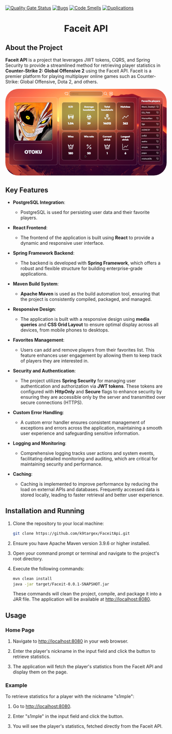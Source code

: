 [![Quality Gate Status](https://sonarcloud.io/api/project_badges/measure?project=k9targex_FaceitApi&metric=alert_status)](https://sonarcloud.io/summary/new_code?id=k9targex_FaceitApi)  [![Bugs](https://sonarcloud.io/api/project_badges/measure?project=k9targex_FaceitApi&metric=bugs)](https://sonarcloud.io/summary/new_code?id=k9targex_FaceitApi)  [![Code Smells](https://sonarcloud.io/api/project_badges/measure?project=k9targex_FaceitApi&metric=code_smells)](https://sonarcloud.io/summary/new_code?id=k9targex_FaceitApi)  [![Duplications](https://sonarcloud.io/api/project_badges/measure?project=k9targex_FaceitApi&metric=duplicated_lines_density)](https://sonarcloud.io/summary/new_code?id=k9targex_FaceitApi)

# <center>Faceit API</center>

## About the Project

**Faceit API** is a project that leverages JWT tokens, CQRS, and Spring Security to provide a streamlined method for retrieving player statistics in **Counter-Strike 2: Global Offensive 2** using the Faceit API. Faceit is a premier platform for playing multiplayer online games such as Counter-Strike: Global Offensive, Dota 2, and others.

<p align="center">
  <img src="Picture3.png" alt="Preview" width="1000" style="border-radius: 40px; overflow: hidden;">
</p>

## Key Features

- **PostgreSQL Integration**:
  - PostgreSQL is used for persisting user data and their favorite players.

- **React Frontend**:
  - The frontend of the application is built using **React** to provide a dynamic and responsive user interface.

- **Spring Framework Backend**:
  - The backend is developed with **Spring Framework**, which offers a robust and flexible structure for building enterprise-grade applications.

- **Maven Build System**:
  - **Apache Maven** is used as the build automation tool, ensuring that the project is consistently compiled, packaged, and managed.

- **Responsive Design**:
  - The application is built with a responsive design using **media queries** and **CSS Grid Layout** to ensure optimal display across all devices, from mobile phones to desktops.

- **Favorites Management**:
  - Users can add and remove players from their favorites list. This feature enhances user engagement by allowing them to keep track of players they are interested in.

- **Security and Authentication**:
  - The project utilizes **Spring Security** for managing user authentication and authorization via **JWT tokens**. These tokens are configured with **HttpOnly** and **Secure** flags to enhance security by ensuring they are accessible only by the server and transmitted over secure connections (HTTPS).

- **Custom Error Handling**:
  - A custom error handler ensures consistent management of exceptions and errors across the application, maintaining a smooth user experience and safeguarding sensitive information.

- **Logging and Monitoring**:
  - Comprehensive logging tracks user actions and system events, facilitating detailed monitoring and auditing, which are critical for maintaining security and performance.

- **Caching**:
  - Caching is implemented to improve performance by reducing the load on external APIs and databases. Frequently accessed data is stored locally, leading to faster retrieval and better user experience.

## Installation and Running

1. Clone the repository to your local machine:

    ```bash
    git clone https://github.com/k9targex/FaceitApi.git
    ```

2. Ensure you have Apache Maven version 3.9.6 or higher installed.

3. Open your command prompt or terminal and navigate to the project's root directory.

4. Execute the following commands:

    ```bash
    mvn clean install
    java -jar target/Faceit-0.0.1-SNAPSHOT.jar
    ```

   These commands will clean the project, compile, and package it into a JAR file. The application will be available at [http://localhost:8080](http://localhost:8080).

## Usage

### Home Page

1. Navigate to [http://localhost:8080](http://localhost:8080) in your web browser.

2. Enter the player's nickname in the input field and click the button to retrieve statistics.

3. The application will fetch the player's statistics from the Faceit API and display them on the page.

### Example

To retrieve statistics for a player with the nickname "s1mple":

1. Go to [http://localhost:8080](http://localhost:8080).

2. Enter "s1mple" in the input field and click the button.

3. You will see the player's statistics, fetched directly from the Faceit API.
